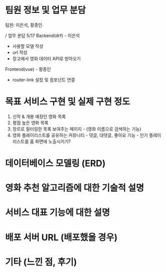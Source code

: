 # 팀원 정보 및 업무 분담
  팀원: 이은석, 황종인

  / 업무 분담
  5/17
  Backend(drf) - 이은석
  - 사용할 모델 작성
  - url 작성
  - 장고에서 영화 데이터 API로 받아오기
  
  Frontend(vue) - 황종인
  - router-link 설정 및 컴포넌트 연결


# 목표 서비스 구현 및 실제 구현 정도
  1. 신작 & 개봉 예정인 영화 목록
  2. 평점 높은 영화 목록
  3. 장르로 필터링한 목록 보여주는 페이지
    - (영화 이름으로 검색하는 기능)
  4. 영화 플레이리스트를 공유하는 커뮤니티
    - 댓글, 대댓글, 좋아요 기능
    - 인기 플레이리스트를 홈 화면에 노출시키기?
  
# 데이터베이스 모델링 (ERD)

# 영화 추천 알고리즘에 대한 기술적 설명

# 서비스 대표 기능에 대한 설명

# 배포 서버 URL (배포했을 경우)

# 기타 (느낀 점, 후기)